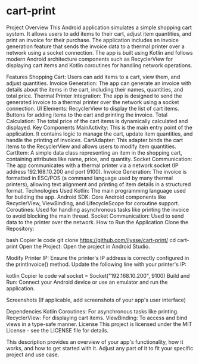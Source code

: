 ﻿# cart-print

Project Overview
This Android application simulates a simple shopping cart system. It allows users to add items to their cart, adjust item quantities, and print an invoice for their purchase. The application includes an invoice generation feature that sends the invoice data to a thermal printer over a network using a socket connection. The app is built using Kotlin and follows modern Android architecture components such as RecyclerView for displaying cart items and Kotlin coroutines for handling network operations.

Features
Shopping Cart: Users can add items to a cart, view them, and adjust quantities.
Invoice Generation: The app can generate an invoice with details about the items in the cart, including their names, quantities, and total price.
Thermal Printer Integration: The app is designed to send the generated invoice to a thermal printer over the network using a socket connection.
UI Elements:
RecyclerView to display the list of cart items.
Buttons for adding items to the cart and printing the invoice.
Total Calculation: The total price of the cart items is dynamically calculated and displayed.
Key Components
MainActivity: This is the main entry point of the application. It contains logic to manage the cart, update item quantities, and handle the printing of invoices.
CartAdapter: This adapter binds the cart items to the RecyclerView and allows users to modify item quantities.
CartItem: A simple data class representing an item in the shopping cart, containing attributes like name, price, and quantity.
Socket Communication: The app communicates with a thermal printer via a network socket (IP address 192.168.10.200 and port 9100).
Invoice Generation: The invoice is formatted in ESC/POS (a command language used by many thermal printers), allowing text alignment and printing of item details in a structured format.
Technologies Used
Kotlin: The main programming language used for building the app.
Android SDK: Core Android components like RecyclerView, ViewBinding, and LifecycleScope for coroutine support.
Coroutines: Used for handling asynchronous tasks like printing the invoice to avoid blocking the main thread.
Socket Communication: Used to send data to the printer over the network.
How to Run the Application
Clone the Repository:

bash
Copier le code
git clone https://github.com/ilysse/cart-print/
cd cart-print
Open the Project: Open the project in Android Studio.

Modify Printer IP: Ensure the printer's IP address is correctly configured in the printInvoice() method. Update the following line with your printer's IP:

kotlin
Copier le code
val socket = Socket("192.168.10.200", 9100)
Build and Run: Connect your Android device or use an emulator and run the application.

Screenshots
(If applicable, add screenshots of your app's user interface)

Dependencies
Kotlin Coroutines: For asynchronous tasks like printing.
RecyclerView: For displaying cart items.
ViewBinding: To access and bind views in a type-safe manner.
License
This project is licensed under the MIT License - see the LICENSE file for details.

This description provides an overview of your app's functionality, how it works, and how to get started with it. Adjust any part of it to fit your specific project and use case.
